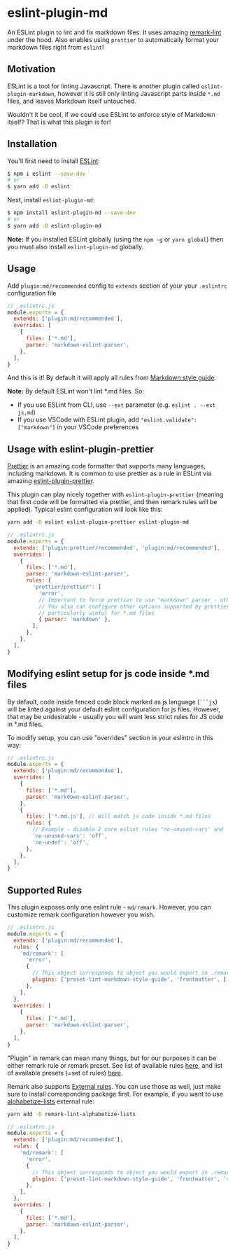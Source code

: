 # eslint-plugin-md

An ESLint plugin to lint and fix markdown files. It uses amazing [remark-lint](https://github.com/remarkjs/remark-lint)
under the hood. Also enables using `prettier` to automatically format your markdown files right from `eslint`!

## Motivation

ESLint is a tool for linting Javascript. There is another plugin called `eslint-plugin-markdown`, however it is still
only linting Javascript parts inside `*.md` files, and leaves Markdown itself untouched.

Wouldn't it be cool, if we could use ESLint to enforce style of Markdown itself? That is what this plugin is for!

## Installation

You'll first need to install [ESLint](http://eslint.org):

```bash
$ npm i eslint --save-dev
# or
$ yarn add -D eslint
```

Next, install `eslint-plugin-md`:

```bash
$ npm install eslint-plugin-md --save-dev
# or
$ yarn add -D eslint-plugin-md
```

**Note:** If you installed ESLint globally (using the `npm -g` or `yarn global`) then you must also install
`eslint-plugin-md` globally.

## Usage

Add `plugin:md/recommended` config to `extends` section of your your `.eslintrc` configuration file

```js
// .eslintrc.js
module.exports = {
  extends: ['plugin:md/recommended'],
  overrides: [
    {
      files: ['*.md'],
      parser: 'markdown-eslint-parser',
    },
  ],
}
```

And this is it! By default it will apply all rules from
[Markdown style guide](https://github.com/remarkjs/remark-lint/tree/master/packages/remark-preset-lint-markdown-style-guide).

**Note:** By default ESLint won't lint \*.md files. So:

- If you use ESLint from CLI, use `--ext` parameter (e.g. `eslint . --ext js,md`)
- If you use VSCode with ESLint plugin, add `"eslint.validate": ["markdown"]` in your VSCode preferences

## Usage with eslint-plugin-prettier

[Prettier](https://prettier.io/) is an amazing code formatter that supports many languages, including markdown. It is
common to use prettier as a rule in ESLint via amazing
[eslint-plugin-prettier](https://github.com/prettier/eslint-plugin-prettier).

This plugin can play nicely together with `eslint-plugin-prettier` (meaning that first code will be formatted via
prettier, and then remark rules will be applied). Typical eslint configuration will look like this:

```bash
yarn add -D eslint eslint-plugin-prettier eslint-plugin-md
```

```js
// .eslintrc.js
module.exports = {
  extends: ['plugin:prettier/recommended', 'plugin:md/recommended'],
  overrides: [
    {
      files: ['*.md'],
      parser: 'markdown-eslint-parser',
      rules: {
        'prettier/prettier': [
          'error',
          // Important to force prettier to use "markdown" parser - otherwise it wouldn't be able to parse *.md files.
          // You also can configure other options supported by prettier here - "prose-wrap" is
          // particularly useful for *.md files
          { parser: 'markdown' },
        ],
      },
    },
  ],
}
```

## Modifying eslint setup for js code inside \*.md files

By default, code inside fenced code block marked as js language (` ```js `) will be linted against your default eslint
configuration for js files. However, that may be undesirable - usually you will want less strict rules for JS code in
\*.md files.

To modify setup, you can use "overrides" section in your eslintrc in this way:

```js
// .eslintrc.js
module.exports = {
  extends: ['plugin:md/recommended'],
  overrides: [
    {
      files: ['*.md'],
      parser: 'markdown-eslint-parser',
    },
    {
      files: ['*.md.js'], // Will match js code inside *.md files
      rules: {
        // Example - disable 2 core eslint rules 'no-unused-vars' and 'no-undef'
        'no-unused-vars': 'off',
        'no-undef': 'off',
      },
    },
  ],
}
```

## Supported Rules

This plugin exposes only one eslint rule - `md/remark`. However, you can customize remark configuration however you
wish.

```js
// .eslintrc.js
module.exports = {
  extends: ['plugin:md/recommended'],
  rules: {
    'md/remark': [
      'error',
      {
        // This object corresponds to object you would export in .remarkrc file
        plugins: ['preset-lint-markdown-style-guide', 'frontmatter', ['lint-maximum-line-length', false]],
      },
    ],
  },
  overrides: [
    {
      files: ['*.md'],
      parser: 'markdown-eslint-parser',
    },
  ],
}
```

"Plugin" in remark can mean many things, but for our purposes it can be either remark rule or remark preset. See list of
available rules [here](https://github.com/remarkjs/remark-lint/blob/master/doc/rules.md), and list of available presets
(=set of rules) [here](https://github.com/remarkjs/remark-lint#list-of-presets).

Remark also supports [External rules](https://github.com/remarkjs/remark-lint#list-of-external-rules). You can use those
as well, just make sure to install corresponding package first. For example, if you want to use
[alphabetize-lists](https://github.com/vhf/remark-lint-alphabetize-lists) external rule:

```bash
yarn add -D remark-lint-alphabetize-lists
```

```js
// .eslintrc.js
module.exports = {
  extends: ['plugin:md/recommended'],
  rules: {
    'md/remark': [
      'error',
      {
        // This object corresponds to object you would export in .remarkrc file
        plugins: ['preset-lint-markdown-style-guide', 'frontmatter', 'remark-lint-alphabetize-lists'],
      },
    ],
  },
  overrides: [
    {
      files: ['*.md'],
      parser: 'markdown-eslint-parser',
    },
  ],
}
```
